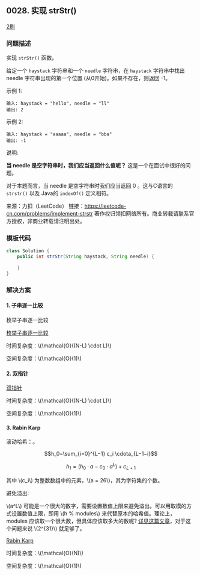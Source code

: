 ## 0028. 实现 strStr()

<script src="https://cdn.bootcss.com/mathjax/2.7.7/MathJax.js?config=TeX-AMS-MML_HTMLorMML"></script>

[2刷](qu0028/solu/Solution.java)


### 问题描述

实现 `strStr()` 函数。

给定一个 `haystack` 字符串和一个 `needle` 字符串，在 `haystack` 字符串中找出 needle 字符串出现的第一个位置 (从0开始)。如果不存在，则返回  -1。

示例 1:

```
输入: haystack = "hello", needle = "ll"
输出: 2
```

示例 2:

```
输入: haystack = "aaaaa", needle = "bba"
输出: -1
```

说明:

**当 needle 是空字符串时，我们应当返回什么值呢？** 这是一个在面试中很好的问题。

对于本题而言，当 needle 是空字符串时我们应当返回 0 。这与C语言的 `strstr()` 以及 Java的 `indexOf()` 定义相符。

来源：力扣（LeetCode）
链接：https://leetcode-cn.com/problems/implement-strstr
著作权归领扣网络所有。商业转载请联系官方授权，非商业转载请注明出处。

### 模板代码

``` java
class Solution {
    public int strStr(String haystack, String needle) {
        
    }
}
```

### 解决方案

#### 1. 子串逐一比较

枚举子串逐一比较

[枚举子串逐一比较](qu0028/solu1/Solution.java)

时间复杂度：\\(\mathcal{O}((N-L) \cdot L)\\)

空间复杂度：\\(\mathcal{O}(1)\\)


#### 2. 双指针


[双指针](qu0028/solu2/Solution.java)

时间复杂度：\\(\mathcal{O}((N-L) \cdot L)\\)

空间复杂度：\\(\mathcal{O}(1)\\)


#### 3.  Rabin Karp

滚动哈希：。

$$h_0​=\sum_{i=0}^{L−1} ​c_i \cdot ​a_{L−1−i}$$

$$h_1 = (h_0 \cdot a - c_0 \cdot a^L) + c_{L + 1}$$

 其中 \\(c_i\\)​ 为整数数组中的元素，\\(a = 26\\)，其为字符集的个数。
 
避免溢出:
 
\\(a^L\\) 可能是一个很大的数字，需要设置数值上限来避免溢出。可以用取模的方式设置数值上限，即用 \\(h \% modules\\) 来代替原本的哈希值。理论上，modules 应该取一个很大数，但具体应该取多大的数呢? [详见这篇文章](https://en.wikipedia.org/wiki/Linear_congruential_generator#Parameters_in_common_use)，对于这个问题来说 \\(2^{31}\\) 就足够了。​


[Rabin Karp](qu0028/solu3/Solution.java)

时间复杂度：\\(\mathcal{O}(N)\\)

空间复杂度：\\(\mathcal{O}(1)\\)
